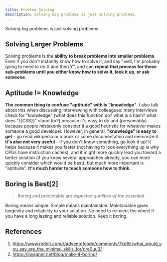 ```yaml
---
title: Problem Solving
description: Solving big problems is just solving problems.
---
```


Solving big problems is just solving problems.

## Solving Larger Problems

Solving problems is the **ability to break problems into smaller problems**. Even if you don't instantly know how to solve it, and say "well, I'm probably going to need to do X and then Y", and can **repeat that process for those sub-problems until you either know how to solve it, look it up, or ask someone**.


## Aptitude != Knowledge

**The common thing to confuse "aptitude" with is "knowledge"**.  I also talk about this when discussing interviewing with colleagues: many interviews check for "knowledge" (what does this function do? what is a hash? what does "{{CSS}}" stand for?) because it's easy to do and (presumably) because people mistakenly consider it a good heuristic for whatever makes someone a good developer.  However, in general, **"knowledge" is easy to get** - go read wikipedia or a book or some documentation and memorize it.  **It's also not very useful** - if you don't know something, go look it up!  It helps because it makes you faster (not having to look everything up is why CPUs have instruction caches), and it might more quickly lead you toward a better solution (if you know several approaches already, you can more quickly consider which would be best), but much more important is "aptitude".  **It's much harder to teach someone how to think**.

## Boring is Best[2]

>  Boring and predictable are *expected qualities of the essential*.

Boring means simple. Simple means maintainable. Maintainable gives longevity and reliability to your solution. No need to reinvent the wheel if you have a long lasting and reliable solution. Keep it boring.

## References

1. https://www.reddit.com/r/adventofcode/comments/7kd8jt/what_would_you_say_are_the_minimal_skills_for/dre0uu3/
1. https://jlwagner.net/blog/make-it-boring/